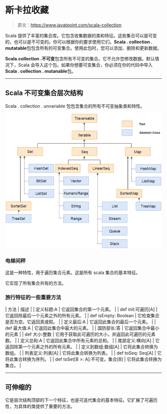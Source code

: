 # 斯卡拉收藏

> 原文：<https://www.javatpoint.com/scala-collection>

Scala 提供了丰富的集合库。它包含收集数据的类和特征。这些集合可以是可变的，也可以是不可变的。你可以根据你的要求使用它们。**Scala . collection . mutatable**包包含所有的可变集合。使用此包时，您可以添加、删除和更新数据。

**Scala.collection .不可变**包含所有不可变的集合。它不允许您修改数据。默认情况下，Scala 会导入这个包。如果你想要可变集合，你必须在你的代码中导入**Scala . collection . mutanable**包。

* * *

## Scala 不可变集合层次结构

Scala . collection . unvariable 包包含集合的所有不可变抽象类和特性。

![Scala Collection 1](img/8d639d20f8eb77807792d32bb91593af.png)

### 电梯间秤

这是一种特性，用于遍历集合元素。这是所有 scala 集合的基本特征。

它实现了所有集合共有的方法。

### 旅行特征的一些重要方法

| 方法 | 描述 |
| 定义标题:A | 它返回集合的第一个元素。 |
| def init:可遍历[A] | 它返回除最后一个元素之外的所有元素。 |
| def isEmpty: Boolean | 它检查集合是否为空。它返回真或假。 |
| 定义最后:A | 它返回此集合的最后一个元素。 |
| def 最大值:A | 它返回此集合中最大的元素。 |
| 国防部长:答 | 它返回集合中最小的元素 |
| def 大小:整数 | 它用于获取此可遍历的大小，并返回此可遍历的元素数。 |
| 定义总和:A | 它返回此集合中所有元素的总和。 |
| 尾部定义:横向[A] | 它返回除第一个元素之外的所有元素。 |
| 定义到数组:数组[A] | 它将此集合转换为数组。 |
| 列表定义:列表[A] | 它将此集合转换为列表。 |
| def toSeq: Seq[A] | 它将此集合转换为序列。 |
| def toSet[B >: A]:不可变。集合[B] | 它将此集合转换为集合。 |

* * *

## 可伸缩的

它是层次结构顶部的下一个特征，也是可迭代集合的基本特征。它扩展了可遍历性，为具体的类提供了重要的方法。